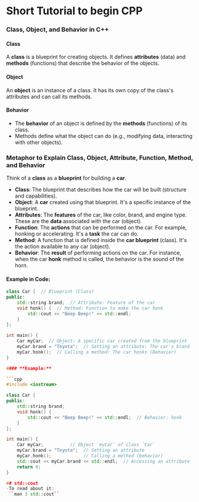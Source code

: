 # Short Tutorial to begin CPP

### **Class, Object, and Behavior in C++**

#### **Class**  
A **class** is a blueprint for creating objects. It defines **attributes** (data) and **methods** (functions) that describe the behavior of the objects.

#### **Object**  
An **object** is an instance of a class. It has its own copy of the class's attributes and can call its methods.

#### **Behavior**  
- The **behavior** of an object is defined by the **methods** (functions) of its class.
- Methods define what the object can do (e.g., modifying data, interacting with other objects).
### **Metaphor to Explain Class, Object, Attribute, Function, Method, and Behavior**

Think of a **class** as a **blueprint** for building a **car**.

- **Class**: The blueprint that describes how the car will be built (structure and capabilities).
- **Object**: A **car** created using that blueprint. It's a specific instance of the blueprint.
- **Attributes**: The **features** of the car, like color, brand, and engine type. These are the **data** associated with the car (object).
- **Function**: The **actions** that can be performed on the car. For example, honking or accelerating. It's a **task** the car can do.
- **Method**: A function that is defined inside the **car blueprint** (class). It's the action available to any car (object).
- **Behavior**: The **result** of performing actions on the car. For instance, when the car **honk** method is called, the behavior is the sound of the horn.

#### Example in Code:

```cpp
class Car {  // Blueprint (Class)
public:
    std::string brand;  // Attribute: Feature of the car
    void honk() {  // Method: Function to make the car honk
        std::cout << "Beep Beep!" << std::endl;
    }
};

int main() {
    Car myCar;  // Object: A specific car created from the blueprint
    myCar.brand = "Toyota";  // Setting an attribute: The car's brand
    myCar.honk();  // Calling a method: The car honks (Behavior)
}

#### **Example:**

```cpp
#include <iostream>

class Car {
public:
    std::string brand;
    void honk() {
        std::cout << "Beep Beep!" << std::endl;  // Behavior: honk
    }
};

int main() {
    Car myCar;          // Object `myCar` of class `Car`
    myCar.brand = "Toyota";  // Setting an attribute
    myCar.honk();            // Calling a method (behavior)
    std::cout << myCar.brand << std::endl;  // Accessing an attribute
    return 0;
}

## std::cout
-To read about it:
 ``man 3 std::cout``

